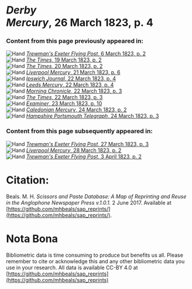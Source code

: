 # *Derby Mercury*, 26 March 1823, p. 4  
  
### Content from this page previously appeared in:  
![Hand](http://scissorsandpaste.net/wp-content/uploads/2017/06/smallhandpointer.png) [*Trewman's Exeter Flying Post*, 6 March 1823, p. 2](https://mhbeals.github.io/sap_html/Trewman's-Exeter-Flying-Post/Trewman's-Exeter-Flying-Post-6-March-1823-p-2)  
![Hand](http://scissorsandpaste.net/wp-content/uploads/2017/06/smallhandpointer.png) [*The Times*, 19 March 1823, p. 2](https://mhbeals.github.io/sap_html/The-Times/The-Times-19-March-1823-p-2)  
![Hand](http://scissorsandpaste.net/wp-content/uploads/2017/06/smallhandpointer.png) [*The Times*, 20 March 1823, p. 2](https://mhbeals.github.io/sap_html/The-Times/The-Times-20-March-1823-p-2)  
![Hand](http://scissorsandpaste.net/wp-content/uploads/2017/06/smallhandpointer.png) [*Liverpool Mercury*, 21 March 1823, p. 6](https://mhbeals.github.io/sap_html/Liverpool-Mercury/Liverpool-Mercury-21-March-1823-p-6)  
![Hand](http://scissorsandpaste.net/wp-content/uploads/2017/06/smallhandpointer.png) [*Ipswich Journal*, 22 March 1823, p. 4](https://mhbeals.github.io/sap_html/Ipswich-Journal/Ipswich-Journal-22-March-1823-p-4)  
![Hand](http://scissorsandpaste.net/wp-content/uploads/2017/06/smallhandpointer.png) [*Leeds Mercury*, 22 March 1823, p. 4](https://mhbeals.github.io/sap_html/Leeds-Mercury/Leeds-Mercury-22-March-1823-p-4)  
![Hand](http://scissorsandpaste.net/wp-content/uploads/2017/06/smallhandpointer.png) [*Morning Chronicle*, 22 March 1823, p. 3](https://mhbeals.github.io/sap_html/Morning-Chronicle/Morning-Chronicle-22-March-1823-p-3)  
![Hand](http://scissorsandpaste.net/wp-content/uploads/2017/06/smallhandpointer.png) [*The Times*, 22 March 1823, p. 3](https://mhbeals.github.io/sap_html/The-Times/The-Times-22-March-1823-p-3)  
![Hand](http://scissorsandpaste.net/wp-content/uploads/2017/06/smallhandpointer.png) [*Examiner*, 23 March 1823, p. 10](https://mhbeals.github.io/sap_html/Examiner/Examiner-23-March-1823-p-10)  
![Hand](http://scissorsandpaste.net/wp-content/uploads/2017/06/smallhandpointer.png) [*Caledonian Mercury*, 24 March 1823, p. 2](https://mhbeals.github.io/sap_html/Caledonian-Mercury/Caledonian-Mercury-24-March-1823-p-2)  
![Hand](http://scissorsandpaste.net/wp-content/uploads/2017/06/smallhandpointer.png) [*Hampshire Portsmouth Telegraph*, 24 March 1823, p. 3](https://mhbeals.github.io/sap_html/Hampshire-Portsmouth-Telegraph/Hampshire-Portsmouth-Telegraph-24-March-1823-p-3)  
  
### Content from this page subsequently appeared in:  
![Hand](http://scissorsandpaste.net/wp-content/uploads/2017/06/smallhandpointer.png) [*Trewman's Exeter Flying Post*, 27 March 1823, p. 3](https://mhbeals.github.io/sap_html/Trewman's-Exeter-Flying-Post/Trewman's-Exeter-Flying-Post-27-March-1823-p-3)  
![Hand](http://scissorsandpaste.net/wp-content/uploads/2017/06/smallhandpointer.png) [*Liverpool Mercury*, 28 March 1823, p. 2](https://mhbeals.github.io/sap_html/Liverpool-Mercury/Liverpool-Mercury-28-March-1823-p-2)  
![Hand](http://scissorsandpaste.net/wp-content/uploads/2017/06/smallhandpointer.png) [*Trewman's Exeter Flying Post*, 3 April 1823, p. 2](https://mhbeals.github.io/sap_html/Trewman's-Exeter-Flying-Post/Trewman's-Exeter-Flying-Post-3-April-1823-p-2)  


# Citation: 

Beals. M. H. *Scissors and Paste Database: A Map of Reprinting and Reuse in the Anglophone Newspaper Press v.1.0.1.* 2 June 2017. Available at [https://github.com/mhbeals/sap_reprints/](https://github.com/mhbeals/sap_reprints/). 

# Nota Bona

Bibliometric data is time consuming to produce but benefits us all. Please remember to cite or acknowledge this and any other bibliometric data you use in your research. All data is available CC-BY 4.0 at [https://github.com/mhbeals/sap_reprints](https://github.com/mhbeals/sap_reprints)